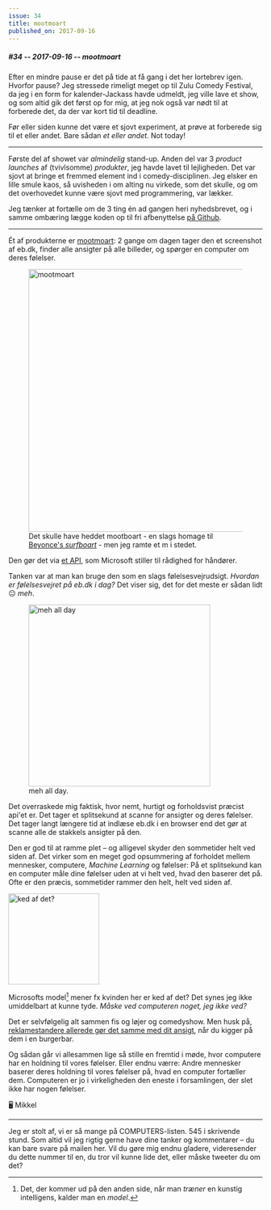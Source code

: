 ```yaml
---
issue: 34
title: mootmoart
published_on: 2017-09-16
---
```


##### #34 -- 2017-09-16 -- mootmoart

Efter en mindre pause er det på tide at få gang i det her lortebrev igen. Hvorfor pause? Jeg stressede rimeligt meget op til Zulu Comedy Festival, da jeg i en form for kalender-Jackass havde udmeldt, jeg ville lave et show, og som altid gik det først op for mig, at jeg nok også var nødt til at forberede det, da der var kort tid til deadline.

Før eller siden kunne det være et sjovt experiment, at prøve at forberede sig til et eller andet. Bare sådan _et eller andet_. Not today!

---

Første del af showet var _almindelig_ stand-up. Anden del var 3 _product launches_ af (tvivlsomme) _produkter_, jeg havde lavet til lejligheden. Det var sjovt at bringe et fremmed element ind i comedy-disciplinen. Jeg elsker en lille smule kaos, så uvisheden i om alting nu virkede, som det skulle, og om det overhovedet kunne være sjovt med programmering, var lækker.

Jeg tænker at fortælle om de 3 ting én ad gangen heri nyhedsbrevet, og i samme ombæring lægge koden op til fri afbenyttelse [på Github](https://github.com/ny-mappe-1).

---

Ét af produkterne er [mootmoart](https://github.com/Ny-Mappe-1/mootmoart): 2 gange om dagen tager den et screenshot af eb.dk, finder alle ansigter på alle billeder, og spørger en computer om deres følelser.

<figure><img src="https://s3.brnbw.com/Screen-Shot-2017-09-16-12-18-00-ZXffsQ0cux.png" alt="mootmoart" width='520' /><figcaption>Det skulle have heddet mootboart - en slags homage til <a href='https://www.youtube.com/watch?v=p1JPKLa-Ofc'>Beyonce's <em>surfboart</em></a> - men jeg ramte et m i stedet.</figcaption></figure>

Den gør det via [et API][face-api], som Microsoft stiller til rådighed for håndører.

Tanken var at man kan bruge den som en slags følelsesvejrudsigt. _Hvordan er følelsesvejret på eb.dk i dag?_ Det viser sig, det for det meste er sådan lidt 😐 _meh_.

<figure><img src="https://s3.brnbw.com/Untitled-sGGIduUZaS.png" alt="meh all day" width='360' /><figcaption>meh all day.</figcaption></figure>

Det overraskede mig faktisk, hvor nemt, hurtigt og forholdsvist præcist api'et er. Det tager et splitsekund at scanne for ansigter og deres følelser. Det tager langt længere tid at indlæse eb.dk i en browser end det gør at scanne alle de stakkels ansigter på den.

Den er god til at ramme plet – og alligevel skyder den sommetider helt ved siden af. Det virker som en meget god opsummering af forholdet mellem mennesker, computere, _Machine Learning_ og følelser: På et splitsekund kan en computer måle dine følelser uden at vi helt ved, hvad den baserer det på. Ofte er den præcis, sommetider rammer den helt, helt ved siden af.

<img alt='ked af det?' src='https://s3.brnbw.com/Screen-Shot-2017-09-16-12-52-02-FlRhk8n7gd.png' width='180' />

Microsofts model[^1] mener fx kvinden her er ked af det? Det synes jeg ikke umiddelbart at kunne tyde. _Måske ved computeren noget, jeg ikke ved?_

Det er selvfølgelig alt sammen fis og løjer og comedyshow. Men husk på, [reklamestandere allerede gør det samme med dit ansigt](https://twitter.com/GambleLee/status/862307447276544000), når du kigger på dem i en burgerbar.

Og sådan går vi allesammen lige så stille en fremtid i møde, hvor computere har en holdning til vores følelser. Eller endnu værre: Andre mennesker baserer deres holdning til vores følelser på, hvad en computer fortæller dem. Computeren er jo i virkeligheden den eneste i forsamlingen, der slet ikke har nogen følelser.

🖥 Mikkel

---

Jeg er stolt af, vi er så mange på COMPUTERS-listen. 545 i skrivende stund. Som altid vil jeg rigtig gerne have dine tanker og kommentarer &ndash; du kan bare svare på mailen her. Vil du gøre mig endnu gladere, videresender du dette nummer til en, du tror vil kunne lide det, eller måske tweeter du om det?

[face-api]: https://azure.microsoft.com/en-us/services/cognitive-services/face/

[^1]: Det, der kommer ud på den anden side, når man _træner_ en kunstig intelligens, kalder man en _model_.
